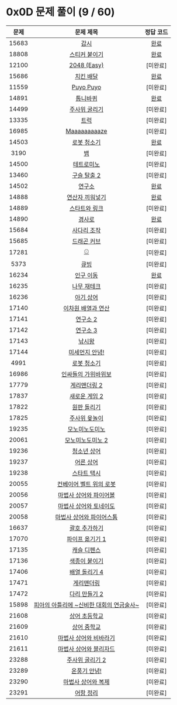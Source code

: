 # 0x0D 문제 풀이 (9 / 60)

| 문제 | 문제 제목 | 정답 코드 |
| :--: | :--: | :--: |
| 15683 | [감시](https://www.acmicpc.net/problem/15683) | [완료](./solutions/15683.cpp) |
| 18808 | [스티커 붙이기](https://www.acmicpc.net/problem/18808) | [완료](./solutions/18808.cpp) |
| 12100 | [2048 (Easy)](https://www.acmicpc.net/problem/12100) | [미완료] |
| 15686 | [치킨 배달](https://www.acmicpc.net/problem/15686) | [완료](./solutions/15686.cpp) |
| 11559 | [Puyo Puyo](https://www.acmicpc.net/problem/11559) | [미완료] |
| 14891 | [톱니바퀴](https://www.acmicpc.net/problem/14891) | [완료](./solutions/14891.cpp) |
| 14499 | [주사위 굴리기](https://www.acmicpc.net/problem/14499) | [미완료] |
| 13335 | [트럭](https://www.acmicpc.net/problem/13335) | [미완료] |
| 16985 | [Maaaaaaaaaze](https://www.acmicpc.net/problem/16985) | [미완료] |
| 14503 | [로봇 청소기](https://www.acmicpc.net/problem/14503) | [완료](./solutions/14503.cpp) |
| 3190 | [뱀](https://www.acmicpc.net/problem/3190) | [미완료]|
| 14500 | [테트로미노](https://www.acmicpc.net/problem/14500) | [미완료] |
| 13460 | [구슬 탈출 2](https://www.acmicpc.net/problem/13460) |[미완료] |
| 14502 | [연구소](https://www.acmicpc.net/problem/14502) | [완료](./solutions/14502.cpp)|
| 14888 | [연산자 끼워넣기](https://www.acmicpc.net/problem/14888) | [완료](./solutions/14888.cpp) |
| 14889 | [스타트와 링크](https://www.acmicpc.net/problem/14889) | [미완료] |
| 14890 | [경사로](https://www.acmicpc.net/problem/14890) | [완료](./solutions/14890.cpp) |
| 15684 | [사다리 조작](https://www.acmicpc.net/problem/15684) | [미완료] |
| 15685 | [드래곤 커브](https://www.acmicpc.net/problem/15685) | [미완료] |
| 17281 | [⚾](https://www.acmicpc.net/problem/17281) | [미완료] |
| 5373 | [큐빙](https://www.acmicpc.net/problem/5373) | [미완료] |
| 16234 | [인구 이동](https://www.acmicpc.net/problem/16234) | [완료](./solutions/16234.cpp) |
| 16235 | [나무 재테크](https://www.acmicpc.net/problem/16235) | [미완료] |
| 16236 | [아기 상어](https://www.acmicpc.net/problem/16236) | [미완료] |
| 17140 | [이차원 배열과 연산](https://www.acmicpc.net/problem/17140) | [미완료] |
| 17141 | [연구소 2](https://www.acmicpc.net/problem/17141) | [미완료] |
| 17142 | [연구소 3](https://www.acmicpc.net/problem/17142) | [미완료] |
| 17143 | [낚시왕](https://www.acmicpc.net/problem/17143) | [미완료] |
| 17144 | [미세먼지 안녕!](https://www.acmicpc.net/problem/17144) | [미완료] |
| 4991 | [로봇 청소기](https://www.acmicpc.net/problem/4991) | [미완료] |
| 16986 | [인싸들의 가위바위보](https://www.acmicpc.net/problem/16986) | [미완료] |
| 17779 | [게리맨더링 2](https://www.acmicpc.net/problem/17779) | [미완료] |
| 17837 | [새로운 게임 2](https://www.acmicpc.net/problem/17837) | [미완료] |
| 17822 | [원판 돌리기](https://www.acmicpc.net/problem/17822) | [미완료] |
| 17825 | [주사위 윷놀이](https://www.acmicpc.net/problem/17825) | [미완료] |
| 19235 | [모노미노도미노](https://www.acmicpc.net/problem/19235) | [미완료] |
| 20061 | [모노미노도미노 2](https://www.acmicpc.net/problem/20061) | [미완료] |
| 19236 | [청소년 상어](https://www.acmicpc.net/problem/19236) | [미완료] |
| 19237 | [어른 상어](https://www.acmicpc.net/problem/19237) | [미완료] |
| 19238 | [스타트 택시](https://www.acmicpc.net/problem/19238) | [미완료] |
| 20055 | [컨베이어 벨트 위의 로봇](https://www.acmicpc.net/problem/20055) | [미완료] |
| 20056 | [마법사 상어와 파이어볼](https://www.acmicpc.net/problem/20056) | [미완료] |
| 20057 | [마법사 상어와 토네이도](https://www.acmicpc.net/problem/20057) | [미완료] |
| 20058 | [마법사 상어와 파이어스톰](https://www.acmicpc.net/problem/20058) | [미완료] |
| 16637 | [괄호 추가하기](https://www.acmicpc.net/problem/16637) | [미완료] |
| 17070 | [파이프 옮기기 1](https://www.acmicpc.net/problem/17070) | [미완료] |
| 17135 | [캐슬 디펜스](https://www.acmicpc.net/problem/17135) | [미완료] |
| 17136 | [색종이 붙이기](https://www.acmicpc.net/problem/17136) | [미완료] |
| 17406 | [배열 돌리기 4](https://www.acmicpc.net/problem/17406) | [미완료] |
| 17471 | [게리맨더링](https://www.acmicpc.net/problem/17471) | [미완료] |
| 17472 | [다리 만들기 2](https://www.acmicpc.net/problem/17472) | [미완료] |
| 15898 | [피아의 아틀리에 ~신비한 대회의 연금술사~](https://www.acmicpc.net/problem/15898) | [미완료] |
| 21608 | [상어 초등학교](https://www.acmicpc.net/problem/21608) | [미완료] |
| 21609 | [상어 중학교](https://www.acmicpc.net/problem/21609) | [미완료] |
| 21610 | [마법사 상어와 비바라기](https://www.acmicpc.net/problem/21610) | [미완료] |
| 21611 | [마법사 상어와 블리자드](https://www.acmicpc.net/problem/21611) | [미완료] |
| 23288 | [주사위 굴리기 2](https://www.acmicpc.net/problem/23288) | [미완료] |
| 23289 | [온풍기 안녕!](https://www.acmicpc.net/problem/23289) | [미완료] |
| 23290 | [마법사 상어와 복제](https://www.acmicpc.net/problem/23290) | [미완료] |
| 23291 | [어항 정리](https://www.acmicpc.net/problem/23291) | [미완료] |
